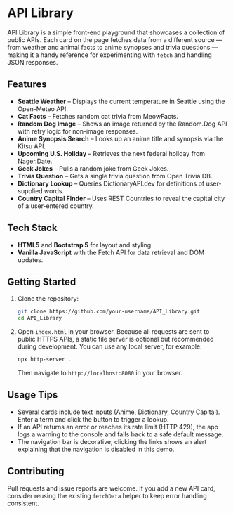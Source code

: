 # API Library

API Library is a simple front-end playground that showcases a collection of public APIs. Each card on the page fetches data from a different source — from weather and animal facts to anime synopses and trivia questions — making it a handy reference for experimenting with `fetch` and handling JSON responses.

## Features
- **Seattle Weather** – Displays the current temperature in Seattle using the Open-Meteo API.
- **Cat Facts** – Fetches random cat trivia from MeowFacts.
- **Random Dog Image** – Shows an image returned by the Random.Dog API with retry logic for non-image responses.
- **Anime Synopsis Search** – Looks up an anime title and synopsis via the Kitsu API.
- **Upcoming U.S. Holiday** – Retrieves the next federal holiday from Nager.Date.
- **Geek Jokes** – Pulls a random joke from Geek Jokes.
- **Trivia Question** – Gets a single trivia question from Open Trivia DB.
- **Dictionary Lookup** – Queries DictionaryAPI.dev for definitions of user-supplied words.
- **Country Capital Finder** – Uses REST Countries to reveal the capital city of a user-entered country.

## Tech Stack
- **HTML5** and **Bootstrap 5** for layout and styling.
- **Vanilla JavaScript** with the Fetch API for data retrieval and DOM updates.

## Getting Started
1. Clone the repository:
   ```bash
   git clone https://github.com/your-username/API_Library.git
   cd API_Library
   ```
2. Open `index.html` in your browser. Because all requests are sent to public HTTPS APIs, a static file server is optional but recommended during development. You can use any local server, for example:
   ```bash
   npx http-server .
   ```
   Then navigate to `http://localhost:8080` in your browser.

## Usage Tips
- Several cards include text inputs (Anime, Dictionary, Country Capital). Enter a term and click the button to trigger a lookup.
- If an API returns an error or reaches its rate limit (HTTP 429), the app logs a warning to the console and falls back to a safe default message.
- The navigation bar is decorative; clicking the links shows an alert explaining that the navigation is disabled in this demo.

## Contributing
Pull requests and issue reports are welcome. If you add a new API card, consider reusing the existing `fetchData` helper to keep error handling consistent.